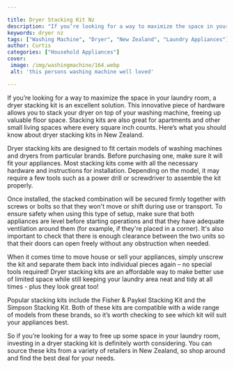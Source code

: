 ```yaml
---

title: Dryer Stacking Kit Nz
description: "If you’re looking for a way to maximize the space in your laundry room, a dryer stacking kit is an excellent solution. This innova...learn about it in this post"
keywords: dryer nz
tags: ["Washing Machine", "Dryer", "New Zealand", "Laundry Appliances"]
author: Curtis
categories: ["Household Appliances"]
cover: 
 image: /img/washingmachine/164.webp
 alt: 'this persons washing machine well loved'

---
```


If you’re looking for a way to maximize the space in your laundry room, a dryer stacking kit is an excellent solution. This innovative piece of hardware allows you to stack your dryer on top of your washing machine, freeing up valuable floor space. Stacking kits are also great for apartments and other small living spaces where every square inch counts. Here’s what you should know about dryer stacking kits in New Zealand.

Dryer stacking kits are designed to fit certain models of washing machines and dryers from particular brands. Before purchasing one, make sure it will fit your appliances. Most stacking kits come with all the necessary hardware and instructions for installation. Depending on the model, it may require a few tools such as a power drill or screwdriver to assemble the kit properly. 

Once installed, the stacked combination will be secured firmly together with screws or bolts so that they won't move or shift during use or transport. To ensure safety when using this type of setup, make sure that both appliances are level before starting operations and that they have adequate ventilation around them (for example, if they're placed in a corner). It's also important to check that there is enough clearance between the two units so that their doors can open freely without any obstruction when needed. 

When it comes time to move house or sell your appliances, simply unscrew the kit and separate them back into individual pieces again – no special tools required! Dryer stacking kits are an affordable way to make better use of limited space while still keeping your laundry area neat and tidy at all times - plus they look great too!

Popular stacking kits include the Fisher & Paykel Stacking Kit and the Simpson Stacking Kit. Both of these kits are compatible with a wide range of models from these brands, so it’s worth checking to see which kit will suit your appliances best. 

So if you’re looking for a way to free up some space in your laundry room, investing in a dryer stacking kit is definitely worth considering. You can source these kits from a variety of retailers in New Zealand, so shop around and find the best deal for your needs.
